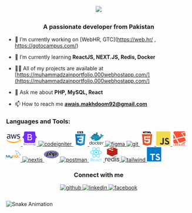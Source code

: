 <h1 align="center"><img src="https://readme-typing-svg.demolab.com?font=Fira+Code&weight=500&size=25&pause=1000&… alt="Typing SVG" /></h1>
<h3 align="center">A passionate developer from Pakistan</h3>
 
- 🔭 I’m currently working on [WebHR, GTC](https://web.hr/ , https://gotocampus.com/)
 
- 🌱 I’m currently learning **ReactJS, NEXT.JS, Redis, Docker**
 
- 👨‍💻 All of my projects are available at [https://muhammadzainportfolio.000webhostapp.com/](https://muhammadzainportfolio.000webhostapp.com/)
 
- 💬 Ask me about **PHP, MySQL, React**
- 📫 How to reach me **awais.makhdoom92@gmail.com**
 
<h3 align="left">Languages and Tools:</h3>
<p align="left"> <a href="https://aws.amazon.com" target="_blank" rel="noreferrer"> <img src="https://raw.githubusercontent.com/devicons/devicon/master/icons/amazonwebservices/amazonwebservices-original-wordmark.svg" alt="aws" width="40" height="40"/> </a> <a href="https://getbootstrap.com" target="_blank" rel="noreferrer"> <img src="https://raw.githubusercontent.com/devicons/devicon/master/icons/bootstrap/bootstrap-plain-wordmark.svg" alt="bootstrap" width="40" height="40"/> </a> <a href="https://codeigniter.com" target="_blank" rel="noreferrer"> <img src="https://cdn.worldvectorlogo.com/logos/codeigniter.svg" alt="codeigniter" width="40" height="40"/> </a> <a href="https://www.w3schools.com/css/" target="_blank" rel="noreferrer"> <img src="https://raw.githubusercontent.com/devicons/devicon/master/icons/css3/css3-original-wordmark.svg" alt="css3" width="40" height="40"/> </a> <a href="https://www.docker.com/" target="_blank" rel="noreferrer"> <img src="https://raw.githubusercontent.com/devicons/devicon/master/icons/docker/docker-original-wordmark.svg" alt="docker" width="40" height="40"/> </a> <a href="https://www.figma.com/" target="_blank" rel="noreferrer"> <img src="https://www.vectorlogo.zone/logos/figma/figma-icon.svg" alt="figma" width="40" height="40"/> </a> <a href="https://git-scm.com/" target="_blank" rel="noreferrer"> <img src="https://www.vectorlogo.zone/logos/git-scm/git-scm-icon.svg" alt="git" width="40" height="40"/> </a> <a href="https://www.w3.org/html/" target="_blank" rel="noreferrer"> <img src="https://raw.githubusercontent.com/devicons/devicon/master/icons/html5/html5-original-wordmark.svg" alt="html5" width="40" height="40"/> </a> <a href="https://developer.mozilla.org/en-US/docs/Web/JavaScript" target="_blank" rel="noreferrer"> <img src="https://raw.githubusercontent.com/devicons/devicon/master/icons/javascript/javascript-original.svg" alt="javascript" width="40" height="40"/> </a> <a href="https://laravel.com/" target="_blank" rel="noreferrer"> <img src="https://raw.githubusercontent.com/devicons/devicon/master/icons/laravel/laravel-plain-wordmark.svg" alt="laravel" width="40" height="40"/> </a> <a href="https://www.mysql.com/" target="_blank" rel="noreferrer"> <img src="https://raw.githubusercontent.com/devicons/devicon/master/icons/mysql/mysql-original-wordmark.svg" alt="mysql" width="40" height="40"/> </a> <a href="https://nextjs.org/" target="_blank" rel="noreferrer"> <img src="https://cdn.worldvectorlogo.com/logos/nextjs-2.svg" alt="nextjs" width="40" height="40"/> </a> <a href="https://www.php.net" target="_blank" rel="noreferrer"> <img src="https://raw.githubusercontent.com/devicons/devicon/master/icons/php/php-original.svg" alt="php" width="40" height="40"/> </a> <a href="https://postman.com" target="_blank" rel="noreferrer"> <img src="https://www.vectorlogo.zone/logos/getpostman/getpostman-icon.svg" alt="postman" width="40" height="40"/> </a> <a href="https://reactjs.org/" target="_blank" rel="noreferrer"> <img src="https://raw.githubusercontent.com/devicons/devicon/master/icons/react/react-original-wordmark.svg" alt="react" width="40" height="40"/> </a> <a href="https://redis.io" target="_blank" rel="noreferrer"> <img src="https://raw.githubusercontent.com/devicons/devicon/master/icons/redis/redis-original-wordmark.svg" alt="redis" width="40" height="40"/> </a> <a href="https://tailwindcss.com/" target="_blank" rel="noreferrer"> <img src="https://www.vectorlogo.zone/logos/tailwindcss/tailwindcss-icon.svg" alt="tailwind" width="40" height="40"/> </a> <a href="https://www.typescriptlang.org/" target="_blank" rel="noreferrer"> <img src="https://raw.githubusercontent.com/devicons/devicon/master/icons/typescript/typescript-original.svg" alt="typescript" width="40" height="40"/> </a> </p>
 
 
<h3 align="center">Connect with me</h3>
<div align="center">
<a href="https://github.com/MZainS" target="_blank">
<img src=https://img.shields.io/badge/github-%2324292e.svg?&style=for-the-badge&logo=github&logo… alt=github style="margin-bottom: 5px;" /> 
</a>
<a href="https://www.linkedin.com/in/muhammad-zain-shaikh-772557207" target="_blank">
<img src=https://img.shields.io/badge/linkedin-%231E77B5.svg?&style=for-the-badge&logo=linkedin&… alt=linkedin style="margin-bottom: 5px;" />
</a>
<a href="https://www.facebook.com/people/Osama-Shaikh/100008190918407" target="_blank">
<img src=https://img.shields.io/badge/facebook-%232E87FB.svg?&style=for-the-badge&logo=facebook&… alt=facebook style="margin-bottom: 5px;" />
</a>  
 
</div>
 
###
 
<img src="https://profile-readme-generator.com/assets/snake.svg" alt="Snake Animation" />
 
###
